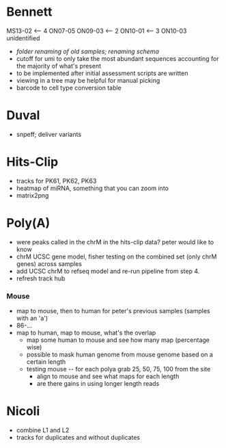 # Bennett

MS13-02 <-- 4
ON07-05
ON09-03 <-- 2
ON10-01 <-- 3
ON10-03
unidentified

+ _folder renaming of old samples; renaming schema_
+ cutoff for umi to only take the most abundant sequences accounting for the majority of what's present
+ to be implemented after initial assessment scripts are written
+ viewing in a tree may be helpful for manual picking
+ barcode to cell type conversion table

# Duval
+ snpeff; deliver variants

# Hits-Clip
+ tracks for PK61, PK62, PK63
+ heatmap of miRNA, something that you can zoom into
+ matrix2png

# Poly(A)
+ were peaks called in the chrM in the hits-clip data? peter would like to know
+ chrM UCSC gene model, fisher testing on the combined set (only chrM genes) across samples
+ add UCSC chrM to refseq model and re-run pipeline from step 4.
+ refresh track hub

### Mouse
+ map to mouse, then to human for peter's previous samples (samples with an 'a')
+ 86-...
+ map to human, map to mouse, what's the overlap
    + map some human to mouse and see how many map (percentage wise)
    + possible to mask human genome from mouse genome based on a certain length
    + testing mouse -- for each polya grab 25, 50, 75, 100 from the site
        + align to mouse and see what maps for each length
        + are there gains in using longer length reads

# Nicoli
+ combine L1 and L2
+ tracks for duplicates and without duplicates
